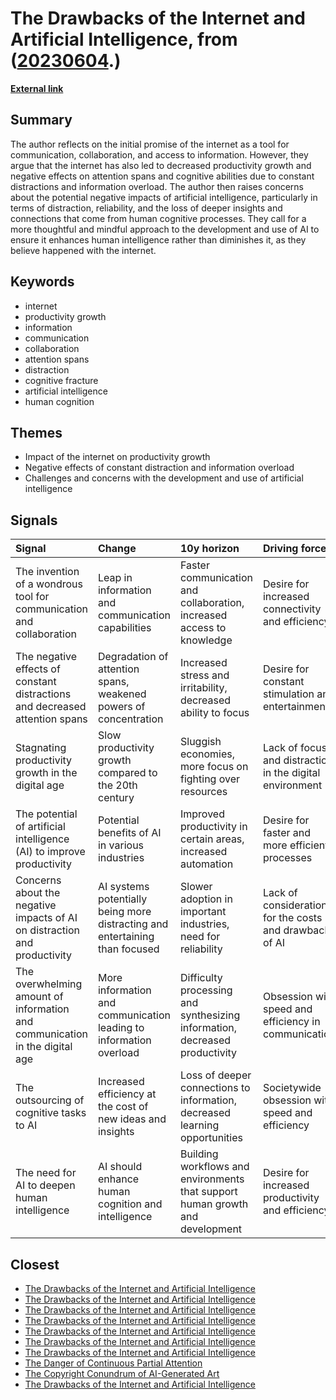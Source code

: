 # __The Drawbacks of the Internet and Artificial Intelligence__, from ([20230604](https://kghosh.substack.com/p/20230604).)

__[External link](https://www.nytimes.com/2023/05/28/opinion/artificial-intelligence-thinking-minds-concentration.html?unlocked_article_code=MLIAHN6wO2gN-oVbvQ2_ENjTZpCVExyB-2ozdthrljWZRk3cLP7Ue_cuRQ9CZMmz2RscYeKZ_wnmVHYLZmyY5AGBy1raM6GfG63nypBJRe_Jq5OhxypTEv9CaMb999ubTYW85OpZDr_1wGIgMdHqAC0zsqOQ8Wd5mUosTMa-3_HoWPUQbAjxkVORysHFYfYWYqLF1FFIkxpiD-_msIU7-wDgab3l9bfEqPiOt6YUHXR5HYicBXH4H_Bx5K9kebdHe1fF9_wdeQG_B88btjkdt3mx3e60fDuJagNEVQ6bMCvwmq9o8LnPziPK_XVTfp2Gr6lTrpOwKw-0TbvkWDJ-9H3ti4fzRQtBHZHZxRx0x5vPwdkUIH2f0JuG70Y7FA&smid=nytcore-android-share)__



## Summary

The author reflects on the initial promise of the internet as a tool for communication, collaboration, and access to information. However, they argue that the internet has also led to decreased productivity growth and negative effects on attention spans and cognitive abilities due to constant distractions and information overload. The author then raises concerns about the potential negative impacts of artificial intelligence, particularly in terms of distraction, reliability, and the loss of deeper insights and connections that come from human cognitive processes. They call for a more thoughtful and mindful approach to the development and use of AI to ensure it enhances human intelligence rather than diminishes it, as they believe happened with the internet.

## Keywords

* internet
* productivity growth
* information
* communication
* collaboration
* attention spans
* distraction
* cognitive fracture
* artificial intelligence
* human cognition

## Themes

* Impact of the internet on productivity growth
* Negative effects of constant distraction and information overload
* Challenges and concerns with the development and use of artificial intelligence

## Signals

| Signal                                                                      | Change                                                                      | 10y horizon                                                                   | Driving force                                            |
|:----------------------------------------------------------------------------|:----------------------------------------------------------------------------|:------------------------------------------------------------------------------|:---------------------------------------------------------|
| The invention of a wondrous tool for communication and collaboration        | Leap in information and communication capabilities                          | Faster communication and collaboration, increased access to knowledge         | Desire for increased connectivity and efficiency         |
| The negative effects of constant distractions and decreased attention spans | Degradation of attention spans, weakened powers of concentration            | Increased stress and irritability, decreased ability to focus                 | Desire for constant stimulation and entertainment        |
| Stagnating productivity growth in the digital age                           | Slow productivity growth compared to the 20th century                       | Sluggish economies, more focus on fighting over resources                     | Lack of focus and distraction in the digital environment |
| The potential of artificial intelligence (AI) to improve productivity       | Potential benefits of AI in various industries                              | Improved productivity in certain areas, increased automation                  | Desire for faster and more efficient processes           |
| Concerns about the negative impacts of AI on distraction and productivity   | AI systems potentially being more distracting and entertaining than focused | Slower adoption in important industries, need for reliability                 | Lack of consideration for the costs and drawbacks of AI  |
| The overwhelming amount of information and communication in the digital age | More information and communication leading to information overload          | Difficulty processing and synthesizing information, decreased productivity    | Obsession with speed and efficiency in communication     |
| The outsourcing of cognitive tasks to AI                                    | Increased efficiency at the cost of new ideas and insights                  | Loss of deeper connections to information, decreased learning opportunities   | Societywide obsession with speed and efficiency          |
| The need for AI to deepen human intelligence                                | AI should enhance human cognition and intelligence                          | Building workflows and environments that support human growth and development | Desire for increased productivity and efficiency         |

## Closest

* [The Drawbacks of the Internet and Artificial Intelligence](652fc7ec1f422e931bc5a9ba8011650a)
* [The Drawbacks of the Internet and Artificial Intelligence](652fc7ec1f422e931bc5a9ba8011650a)
* [The Drawbacks of the Internet and Artificial Intelligence](652fc7ec1f422e931bc5a9ba8011650a)
* [The Drawbacks of the Internet and Artificial Intelligence](652fc7ec1f422e931bc5a9ba8011650a)
* [The Drawbacks of the Internet and Artificial Intelligence](652fc7ec1f422e931bc5a9ba8011650a)
* [The Drawbacks of the Internet and Artificial Intelligence](652fc7ec1f422e931bc5a9ba8011650a)
* [The Drawbacks of the Internet and Artificial Intelligence](652fc7ec1f422e931bc5a9ba8011650a)
* [The Danger of Continuous Partial Attention](417df5448432cb603f40dec77f469b87)
* [The Copyright Conundrum of AI-Generated Art](2cfdc6fba6f11e089c2df3cda1604174)
* [The Drawbacks of the Internet and Artificial Intelligence](652fc7ec1f422e931bc5a9ba8011650a)